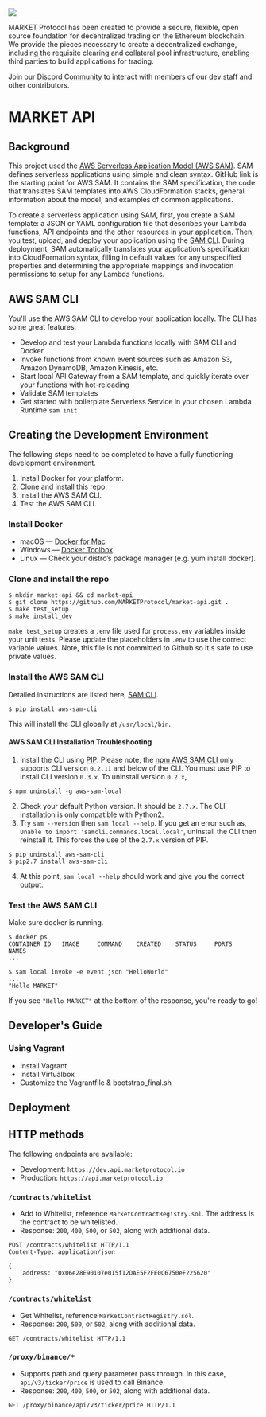 <img src="https://github.com/MARKETProtocol/dApp/blob/master/src/img/MARKETProtocol-Light.png?raw=true" align="middle">

MARKET Protocol has been created to provide a secure, flexible, open source foundation for decentralized trading on the Ethereum blockchain. We provide the pieces necessary to create a decentralized exchange, including the requisite clearing and collateral pool infrastructure, enabling third parties to build applications for trading.

Join our [Discord Community](https://www.marketprotocol.io/discord) to interact with members of our dev staff and other contributors.

# MARKET API

## Background
This project used the [AWS Serverless Application Model (AWS SAM)](https://github.com/awslabs/serverless-application-model). SAM defines serverless applications using simple and clean syntax. GitHub link is the starting point for AWS SAM. It contains the SAM specification, the code that translates SAM templates into AWS CloudFormation stacks, general information about the model, and examples of common applications.

To create a serverless application using SAM, first, you create a SAM template: a JSON or YAML configuration file that describes your Lambda functions, API endpoints and the other resources in your application. Then, you test, upload, and deploy your application using the [SAM CLI](https://github.com/awslabs/aws-sam-cli). During deployment, SAM automatically translates your application’s specification into CloudFormation syntax, filling in default values for any unspecified properties and determining the appropriate mappings and invocation permissions to setup for any Lambda functions.

## AWS SAM CLI
You'll use the AWS SAM CLI to develop your application locally. The CLI has some great features:

- Develop and test your Lambda functions locally with SAM CLI and Docker
- Invoke functions from known event sources such as Amazon S3, Amazon DynamoDB, Amazon Kinesis, etc.
- Start local API Gateway from a SAM template, and quickly iterate over your functions with hot-reloading
- Validate SAM templates
- Get started with boilerplate Serverless Service in your chosen Lambda Runtime `sam init`

## Creating the Development Environment
The following steps need to be completed to have a fully functioning development environment.

1. Install Docker for your platform.
2. Clone and install this repo.
3. Install the AWS SAM CLI. 
4. Test the AWS SAM CLI.

### Install Docker

- macOS &mdash; [Docker for Mac](https://store.docker.com/editions/community/docker-ce-desktop-mac)
- Windows &mdash; [Docker Toolbox](https://download.docker.com/win/stable/DockerToolbox.exe)
- Linux &mdash; Check your distro’s package manager (e.g. yum install docker).

### Clone and install the repo

```
$ mkdir market-api && cd market-api
$ git clone https://github.com/MARKETProtocol/market-api.git .
$ make test_setup
$ make install_dev
```

`make test_setup` creates a `.env` file used for `process.env` variables inside your unit tests. Please update the placeholders in `.env` to use the correct variable values. Note, this file is not committed to Github so it's safe to use private values.

### Install the AWS SAM CLI
Detailed instructions are listed here, [SAM CLI](https://github.com/awslabs/aws-sam-cli). 

```
$ pip install aws-sam-cli
```

This will install the CLI globally at `/usr/local/bin`.

#### AWS SAM CLI Installation Troubleshooting

1. Install the CLI using [PIP](https://pip.pypa.io/en/stable/installing/). Please note, the [npm AWS SAM CLI](https://www.npmjs.com/package/aws-sam-local) only supports CLI version `0.2.11` and below of the CLI. You must use PIP to install CLI version `0.3.x`. To uninstall version `0.2.x`, 
```
$ npm uninstall -g aws-sam-local
```
2. Check your default Python version. It should be `2.7.x`. The CLI installation is only compatible with Python2.
3. Try `sam --version` then `sam local --help`. If you get an error such as, `Unable to import 'samcli.commands.local.local'`, uninstall the CLI then reinstall it. This forces the use of the `2.7.x` version of PIP.
```
$ pip uninstall aws-sam-cli
$ pip2.7 install aws-sam-cli
```
4. At this point, `sam local --help` should work and give you the correct output.

### Test the AWS SAM CLI
Make sure docker is running.

```
$ docker ps
CONTAINER ID   IMAGE     COMMAND    CREATED    STATUS     PORTS       NAMES
...

$ sam local invoke -e event.json "HelloWorld"
...
"Hello MARKET"
```

If you see `"Hello MARKET"` at the bottom of the response, you're ready to go!


## Developer's Guide

### Using Vagrant
- Install Vagrant
- Install Virtualbox
- Customize the Vagrantfile & bootstrap_final.sh


## Deployment


## HTTP methods
The following endpoints are available:

* Development: `https://dev.api.marketprotocol.io`
* Production: `https://api.marketprotocol.io`

### `/contracts/whitelist`
* Add to Whitelist, reference `MarketContractRegistry.sol`. The address is the contract to be whitelisted.
* Response: `200`, `400`, `500`, or `502`, along with additional data.
```
POST /contracts/whitelist HTTP/1.1
Content-Type: application/json

{
    address: "0x06e28E90107e015f12DAE5F2FE0C6750eF225620"
}
```

### `/contracts/whitelist`
* Get Whitelist, reference `MarketContractRegistry.sol`.
* Response: `200`, `500`, or `502`, along with additional data.
```
GET /contracts/whitelist HTTP/1.1
```

### `/proxy/binance/*`
* Supports path and query parameter pass through. In this case, `api/v3/ticker/price` is used to call Binance. 
* Response: `200`, `400`, `500`, or `502`, along with additional data.
```
GET /proxy/binance/api/v3/ticker/price HTTP/1.1
```